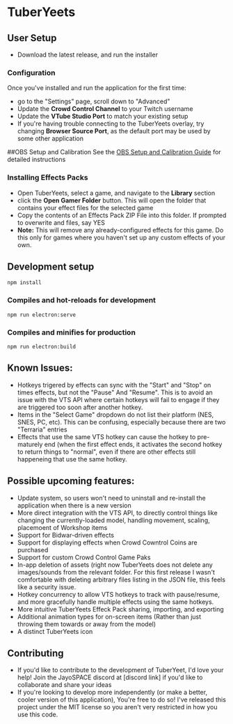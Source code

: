 # TuberYeets

## User Setup
- Download the latest release, and run the installer

### Configuration
Once you've installed and run the application for the first time: 
- go to the "Settings" page, scroll down to "Advanced"
- Update the __Crowd Control Channel__ to your Twitch username
- Update the __VTube Studio Port__ to match your existing setup
- If you're having trouble connecting to the TuberYeets overlay, try changing __Browser Source Port__, as the default port may be used by some other application

##OBS Setup and Calibration
See the [OBS Setup and Calibration Guide](https://github.com/jayo-exe/tuberyeets/wiki/OBS-Setup-and-Calibration-Guide) for detailed instructions

### Installing Effects Packs
- Open TuberYeets, select a game, and navigate to the __Library__ section
- click the __Open Gamer Folder__ button.  This will open the folder that contains your effect files for the selected game
- Copy the contents of an Effects Pack ZIP File into this folder.  If prompted to overwrite and files, say YES
- __Note:__  This will remove any already-configured effects for this game.  Do this only for games where you haven't set up any custom effects of your own.

## Development setup
```
npm install
```

### Compiles and hot-reloads for development
```
npm run electron:serve
```

### Compiles and minifies for production
```
npm run electron:build
```

## Known Issues:
- Hotkeys trigered by effects can sync with the "Start" and "Stop" on times effects, but not the "Pause" And "Resume".  This is to avoid an issue with the VTS API where certain hotkeys will fail to engage if they are triggered too soon after another hotkey.
- Items in the "Select Game" dropdown do not list their platform (NES, SNES, PC, etc).  This can be confusing, especially because there are two "Terraria" entries
- Effects that use the same VTS hotkey can cause the hotkey to pre-maturely end (when the first effect ends, it activates the second hotkey to return things to "normal", even if there are other effects still happeneing that use the same hotkey.

## Possible upcoming features:
- Update system, so users won't need to uninstall and re-install the application when there is a new version
- More direct integration with the VTS API, to directly control things like changing the currently-loaded model, handling movement, scaling, placemoent of Workshop items
- Support for Bidwar-driven effects
- Support for displaying effects when Crowd Cowntrol Coins are purchased
- Support for custom Crowd Control Game Paks
- In-app deletion of assets (right now TuberYeets does not delete any images/sounds from the relevant folder.  For this first release I wasn't comfortable with deleting arbitrary files listing in the JSON file, this feels like a security issue.
- Hotkey concurrency to allow VTS hotkeys to track with pause/resume, and more gracefully handle multiple effects using the same hotkeys.
- More intuitive TuberYeets Effeck Pack sharing, importing, and exporting
- Additional animation types for on-screen items (Rather than just throwing them towards or away from the model)
- A distinct TuberYeets icon

## Contributing
- If you'd like to contribute to the development of TuberYeet, I'd love your help! Join the JayoSPACE discord at [discord link] if you'd like to collaborate and share your ideas
- If you're looking to develop more independently (or make a better, cooler version of this application), You're free to do so!  I've released this project under the MIT license so you aren't very restricted in how you use this code.

